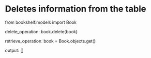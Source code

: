 # Deletes information from the table
from bookshelf.models import Book

delete_operation: book.delete(book)

retrieve_operation: book = Book.objects.get()

output: []

